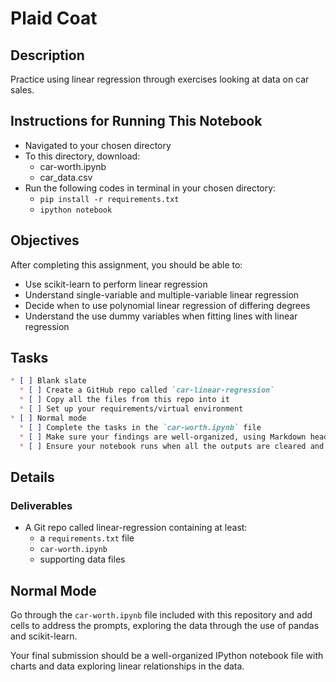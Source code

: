 # Plaid Coat

## Description

Practice using linear regression through exercises looking at data on car sales.

## Instructions for Running This Notebook
- Navigated to your chosen directory
- To this directory, download:
  - car-worth.ipynb
  - car_data.csv
- Run the following codes in terminal in your chosen directory:
  - ```pip install -r requirements.txt```
  - ```ipython notebook```

## Objectives

After completing this assignment, you should be able to:

* Use scikit-learn to perform linear regression
* Understand single-variable and multiple-variable linear regression
* Decide when to use polynomial linear regression of differing degrees
* Understand the use dummy variables when fitting lines with linear regression

## Tasks
```markdown
* [ ] Blank slate
  * [ ] Create a GitHub repo called `car-linear-regression`
  * [ ] Copy all the files from this repo into it
  * [ ] Set up your requirements/virtual environment
* [ ] Normal mode
  * [ ] Complete the tasks in the `car-worth.ipynb` file
  * [ ] Make sure your findings are well-organized, using Markdown headers and formatting to separate sections
  * [ ] Ensure your notebook runs when all the outputs are cleared and the cells are run in order (restart your kernel, clear all outputs, and run all cells)

```


## Details

### Deliverables

* A Git repo called linear-regression containing at least:
  * a `requirements.txt` file
  * `car-worth.ipynb`
  * supporting data files

## Normal Mode

Go through the `car-worth.ipynb` file included with this repository and add cells to address the prompts, exploring the data through the use of pandas and scikit-learn.

Your final submission should be a well-organized IPython notebook file with charts and data exploring linear relationships in the data.
